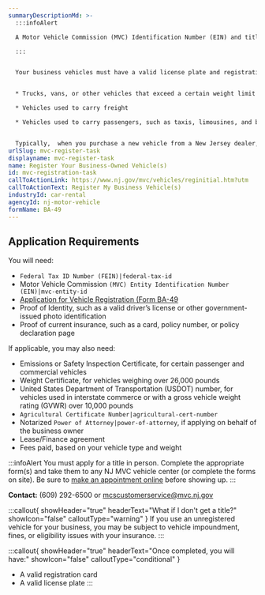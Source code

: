 ```yaml
---
summaryDescriptionMd: >-
  :::infoAlert

  A Motor Vehicle Commission (MVC) Identification Number (EIN) and title showing business ownership are required before registering a business vehicle

  :::


  Your business vehicles must have a valid license plate and registration card to be legally driven on public roads. This includes:


  * Trucks, vans, or other vehicles that exceed a certain weight limit (usually over 10,000 pounds)

  * Vehicles used to carry freight

  * Vehicles used to carry passengers, such as taxis, limousines, and buses


  Typically,  when you purchase a new vehicle from a New Jersey dealer, **they register it for you as part of the sales process.** If you opt out, or have a vehicle that was registered out of state, you, as the buyer, are responsible for registering it in NJ.
urlSlug: mvc-register-task
displayname: mvc-register-task
name: Register Your Business-Owned Vehicle(s)
id: mvc-registration-task
callToActionLink: https://www.nj.gov/mvc/vehicles/reginitial.htm?utm
callToActionText: Register My Business Vehicle(s)
industryId: car-rental
agencyId: nj-motor-vehicle
formName: BA-49
---
```

## Application Requirements
You will need:
* `Federal Tax ID Number (FEIN)|federal-tax-id`
* Motor Vehicle Commission `(MVC) Entity Identification Number (EIN)|mvc-entity-id`
* [Application for Vehicle Registration (Form BA-49](https://www.nj.gov/mvc/pdf/vehicles/BA-49.pdf)
* Proof of Identity, such as a valid driver’s license or other government-issued photo identification
* Proof of current insurance, such as a card, policy number, or policy declaration page

If applicable, you may also need:
* Emissions or Safety Inspection Certificate, for certain passenger and commercial vehicles
* Weight Certificate, for vehicles weighing over 26,000 pounds
* United States Department of Transportation (USDOT) number, for vehicles used in interstate commerce or with a gross vehicle weight rating (GVWR) over 10,000 pounds
* `Agricultural Certificate Number|agricultural-cert-number`
* Notarized `Power of Attorney|power-of-attorney`, if applying on behalf of the business owner
* Lease/Finance agreement
* Fees paid, based on your vehicle type and weight

:::infoAlert 
 You must apply for a title in person. Complete the appropriate form(s) and take them to any NJ MVC vehicle center (or complete the forms on site). Be sure to [make an appointment online](https://telegov.njportal.com/njmvc/AppointmentWizard/8) before showing up.
:::

**Contact:** (609) 292-6500 or mcscustomerservice@mvc.nj.gov

:::callout{ showHeader="true" headerText="What if I don't get a title?" showIcon="false" calloutType="warning" }
If you use an unregistered vehicle for your business, you may be subject to vehicle impoundment, fines, or eligibility issues with your insurance.
:::

:::callout{ showHeader="true" headerText="Once completed, you will have:" showIcon="false" calloutType="conditional" }
* A valid registration card 
* A valid license plate
:::
